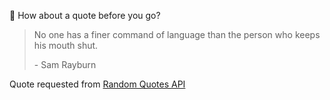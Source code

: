 📣 How about a quote before you go?

> No one has a finer command of language than the person who keeps his mouth shut.
>
> <p>- Sam Rayburn</p>

Quote requested from [Random Quotes API](https://github.com/lukePeavey/quotable)
